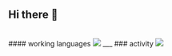 ## Hi there 👋


<br>
#### working languages
<img src="https://github-readme-stats.vercel.app/api/top-langs/?username=pourkahnouji&hide_progress=false" />
___
### activity
<img src="https://github-readme-stats.vercel.app/api?username=pourkahnouji&show_icons=true&theme=radical" />
